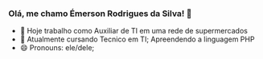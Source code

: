 ### Olá, me chamo Émerson Rodrigues da Silva! 👋


- 🔭 Hoje trabalho como Auxiliar de TI em uma rede de supermercados
- 🌱 Atualmente cursando Tecnico em TI; Apreendendo a linguagem PHP
- 😄 Pronouns: ele/dele;

